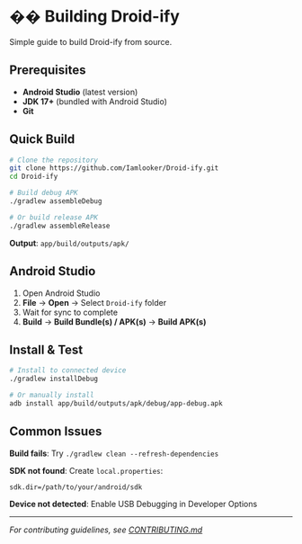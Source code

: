 # �� Building Droid-ify

Simple guide to build Droid-ify from source.

## Prerequisites

- **Android Studio** (latest version)
- **JDK 17+** (bundled with Android Studio)
- **Git**

## Quick Build

```bash
# Clone the repository
git clone https://github.com/Iamlooker/Droid-ify.git
cd Droid-ify

# Build debug APK
./gradlew assembleDebug

# Or build release APK
./gradlew assembleRelease
```

**Output**: `app/build/outputs/apk/`

## Android Studio

1. Open Android Studio
2. **File** → **Open** → Select `Droid-ify` folder
3. Wait for sync to complete
4. **Build** → **Build Bundle(s) / APK(s)** → **Build APK(s)**

## Install & Test

```bash
# Install to connected device
./gradlew installDebug

# Or manually install
adb install app/build/outputs/apk/debug/app-debug.apk
```

## Common Issues

**Build fails**: Try `./gradlew clean --refresh-dependencies`

**SDK not found**: Create `local.properties`:
```properties
sdk.dir=/path/to/your/android/sdk
```

**Device not detected**: Enable USB Debugging in Developer Options

---

*For contributing guidelines, see [CONTRIBUTING.md](../CONTRIBUTING.md)*
